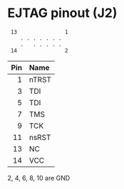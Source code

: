 EJTAG pinout (J2)
=================

```
 13               1
    . . . . . . .
    .   . . . . .
 14               2
```

|Pin |  Name   |
|---:|:--------|
|  1 |   nTRST |
|  3 |   TDI   |
|  5 |   TDI   |
|  7 |   TMS   |
|  9 |   TCK   |
| 11 |   nsRST |
| 13 |   NC    |
| 14 |   VCC   |


2, 4, 6, 8, 10 are GND
